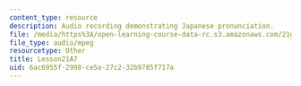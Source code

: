```yaml
---
content_type: resource
description: Audio recording demonstrating Japanese pronunciation.
file: /media/https%3A/open-learning-course-data-rc.s3.amazonaws.com/21g-504-japanese-iv-spring-2009/6ac6955f2998ce5a27c232b9785f717a_Lesson21A7.mp3
file_type: audio/mpeg
resourcetype: Other
title: Lesson21A7
uid: 6ac6955f-2998-ce5a-27c2-32b9785f717a
---
```

